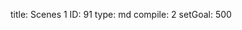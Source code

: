 title:          Scenes 1
ID:             91
type:           md
compile:        2
setGoal:        500


